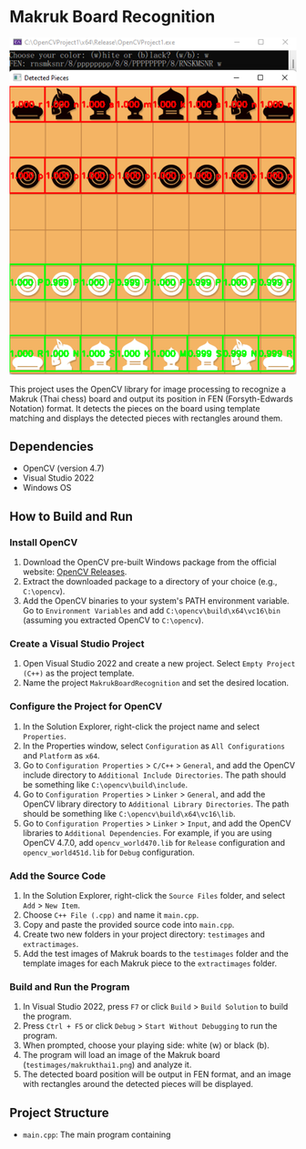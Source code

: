 # Makruk Board Recognition

![Makruk Board Recognition Screenshot](https://raw.githubusercontent.com/natstpt/Makrukthai-Board-Recognition/main/screencapture1.png)

This project uses the OpenCV library for image processing to recognize a Makruk (Thai chess) board and output its position in FEN (Forsyth-Edwards Notation) format. It detects the pieces on the board using template matching and displays the detected pieces with rectangles around them.

## Dependencies

- OpenCV (version 4.7)
- Visual Studio 2022
- Windows OS

## How to Build and Run

### Install OpenCV

1. Download the OpenCV pre-built Windows package from the official website: [OpenCV Releases](https://opencv.org/releases/).
2. Extract the downloaded package to a directory of your choice (e.g., `C:\opencv`).
3. Add the OpenCV binaries to your system's PATH environment variable. Go to `Environment Variables` and add `C:\opencv\build\x64\vc16\bin` (assuming you extracted OpenCV to `C:\opencv`).

### Create a Visual Studio Project

1. Open Visual Studio 2022 and create a new project. Select `Empty Project (C++)` as the project template.
2. Name the project `MakrukBoardRecognition` and set the desired location.

### Configure the Project for OpenCV

1. In the Solution Explorer, right-click the project name and select `Properties`.
2. In the Properties window, select `Configuration` as `All Configurations` and `Platform` as `x64`.
3. Go to `Configuration Properties` > `C/C++` > `General`, and add the OpenCV include directory to `Additional Include Directories`. The path should be something like `C:\opencv\build\include`.
4. Go to `Configuration Properties` > `Linker` > `General`, and add the OpenCV library directory to `Additional Library Directories`. The path should be something like `C:\opencv\build\x64\vc16\lib`.
5. Go to `Configuration Properties` > `Linker` > `Input`, and add the OpenCV libraries to `Additional Dependencies`. For example, if you are using OpenCV 4.7.0, add `opencv_world470.lib` for `Release` configuration and `opencv_world451d.lib` for `Debug` configuration.

### Add the Source Code

1. In the Solution Explorer, right-click the `Source Files` folder, and select `Add` > `New Item`.
2. Choose `C++ File (.cpp)` and name it `main.cpp`.
3. Copy and paste the provided source code into `main.cpp`.
4. Create two new folders in your project directory: `testimages` and `extractimages`.
5. Add the test images of Makruk boards to the `testimages` folder and the template images for each Makruk piece to the `extractimages` folder.

### Build and Run the Program

1. In Visual Studio 2022, press `F7` or click `Build` > `Build Solution` to build the program.
2. Press `Ctrl + F5` or click `Debug` > `Start Without Debugging` to run the program.
3. When prompted, choose your playing side: white (w) or black (b).
4. The program will load an image of the Makruk board (`testimages/makrukthai1.png`) and analyze it.
5. The detected board position will be output in FEN format, and an image with rectangles around the detected pieces will be displayed.

## Project Structure

- `main.cpp`: The main program containing
